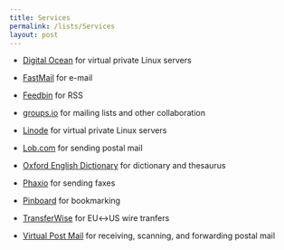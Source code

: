 ```yaml
---
title: Services
permalink: /lists/Services
layout: post
---
```


- [Digital Ocean](https://digitalocean.com) for virtual private Linux servers

- [FastMail](https://fastmail.com) for e-mail

- [Feedbin](https://feedbin.com) for RSS

- [groups.io](https://groups.io) for mailing lists and other collaboration

- [Linode](https://linode.com) for virtual private Linux servers

- [Lob.com](https://lob.com) for sending postal mail

- [Oxford English Dictionary](https://oed.com) for dictionary and thesaurus

- [Phaxio](https://phaxio.com) for sending faxes

- [Pinboard](https://pinboard.in) for bookmarking

- [TransferWise](https://transferwise.com) for EU&harr;US wire tranfers

- [Virtual Post Mail](https://virtualpostmail.com) for receiving, scanning, and forwarding postal mail
